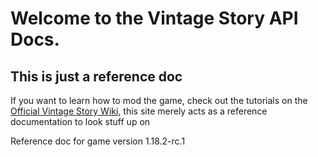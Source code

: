 
# Welcome to the **Vintage Story** API Docs.

## This is just a reference doc
If you want to learn how to mod the game, check out the tutorials on the [Official Vintage Story Wiki](http://wiki.vintagestory.at/index.php?title=Main_Page), this site merely acts as a reference documentation to look stuff up on

Reference doc for game version 1.18.2-rc.1

